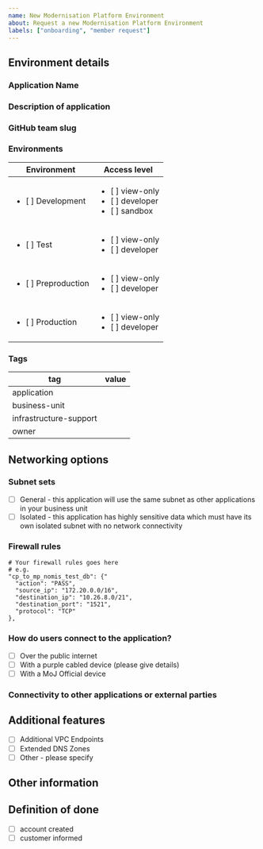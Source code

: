 ```yaml
---
name: New Modernisation Platform Environment
about: Request a new Modernisation Platform Environment
labels: ["onboarding", "member request"]
---
```


<!-- Please complete the following details and submit the new issue -->

## Environment details

### Application Name

<!--
The name must be in lowercase and a maximum of 30 characters
The name of your application, please follow MoJ guidance for naming things
https://ministryofjustice.github.io/technical-guidance/documentation/standards/naming-things.html#naming-things
-->

### Description of application

<!--
Brief description of the application and what it looks like.
What does the application do?
What technologies does it use?
-->

### GitHub team slug

<!-- 
The name of your GitHub team for environment access, this github team must be part of the ministryofjustice github organisation.
You can have multiple GitHub teams with different access levels if required.
-->

### Environments

<!-- 
Which environments would you like for your application 
(we recommend production and one non production environment if possible)
The access level determines what actions you can do in the AWS console, see here for more information:
https://user-guide.modernisation-platform.service.justice.gov.uk/user-guide/creating-environments.html#access
Choose one access level per environment.
-->

| Environment   | Access level |
| ---     | --- |
|<ul><li>[ ] Development</li></ul> | <ul><li>[ ] view-only</li><li>[ ] developer</li><li>[ ] sandbox</li></ul> |
|<ul><li>[ ] Test</li></ul>   | <ul><li>[ ] view-only</li><li>[ ] developer</li></ul> |
|<ul><li>[ ] Preproduction</li></ul>| <ul><li>[ ] view-only</li><li>[ ] developer</li></ul> |
|<ul><li>[ ] Production</li></ul> | <ul><li>[ ] view-only</li><li>[ ] developer</li></ul> |

### Tags

<!-- 
These will be used to tag your AWS resources, for further details on tagging please see here 
https://ministryofjustice.github.io/technical-guidance/documentation/standards/documenting-infrastructure-owners.html#tags-you-should-use

The is-production tag will be inferred from the environment and is not needed here
-->

tag | value
--- | ---
application |
business-unit |
infrastructure-support |
owner |


<!-- 
Valid business-unit values
HQ,HMPPS,OPG,LAA,HMCTS,CICA,Platforms,CJSE

The infrastructure-support tag should be an email address which will receive AWS Health Operations emails.
-->

## Networking options

### Subnet sets

<!--Please choose one of the below, most applications will use the general subnet set for their business unit. This means that they will benefit from out of the box connectivity to other applications, most applications will use the general subnet.  If an application has highly sensitive data it may need to go into a subnet with limited connectivity. -->

- [ ] General - this application will use the same subnet as other applications in your business unit
- [ ] Isolated - this application has highly sensitive data which must have its own isolated subnet with no network connectivity

### Firewall rules

<!-- The connectivity from outside the subnet/VPC your application is in will be blocked by the firewall. Please specify any firewall rules your application may require to allow access from other applications, tools or external parties. Firewall rules should be provided in a form of CIDR ranges and ports (see example below). If you specify an insecure port/service/protocol, you need to provide a business justification and make the service owner aware of its vulnerabilities. We will consider such requests, but there might time when we will not be able to implement it. -->
    # Your firewall rules goes here
    # e.g.
    "cp_to_mp_nomis_test_db": {"
      "action": "PASS",
      "source_ip": "172.20.0.0/16",
      "destination_ip": "10.26.8.0/21",
      "destination_port": "1521",
      "protocol": "TCP"
    },

### How do users connect to the application?

- [ ] Over the public internet
- [ ] With a purple cabled device (please give details)
- [ ] With a MoJ Official device

### Connectivity to other applications or external parties

<!-- Please detail here and connectivity that your application needs, eg to other applications or external parties -->

## Additional features

<!-- 
Please check any additional features required. For more information see here
https://user-guide.modernisation-platform.service.justice.gov.uk/user-guide/creating-networking.html#certificate-services
If you are not sure you can leave these blank and they can be added at a later date
-->

- [ ] Additional VPC Endpoints
- [ ] Extended DNS Zones
- [ ] Other - please specify

## Other information

<!-- Any other information you feel is relevant, please remember this is a public repository -->

## Definition of done

<!-- Checklist for definition of done and acceptance criteria, for example: -->

- [ ] account created
- [ ] customer informed